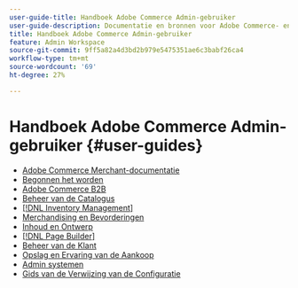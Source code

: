 ```yaml
---
user-guide-title: Handboek Adobe Commerce Admin-gebruiker
user-guide-description: Documentatie en bronnen voor Adobe Commerce- en Magento Open Source-handelaren die in de Admin werken.
title: Handboek Adobe Commerce Admin-gebruiker
feature: Admin Workspace
source-git-commit: 9ff5a82a4d3bd2b979e5475351ae6c3babf26ca4
workflow-type: tm+mt
source-wordcount: '69'
ht-degree: 27%

---
```


# Handboek Adobe Commerce Admin-gebruiker {#user-guides}

- [Adobe Commerce Merchant-documentatie](home.md)
- [ Begonnen het worden ](https://experienceleague.adobe.com/docs/commerce-admin/start/guide-overview.html)
- [ Adobe Commerce B2B ](https://experienceleague.adobe.com/docs/commerce-admin/b2b/guide-overview.html)
- [ Beheer van de Catalogus ](https://experienceleague.adobe.com/docs/commerce-admin/catalog/guide-overview.html)
- [[!DNL Inventory Management]](https://experienceleague.adobe.com/docs/commerce-admin/inventory/guide-overview.html)
- [ Merchandising en Bevorderingen ](https://experienceleague.adobe.com/docs/commerce-admin/marketing/guide-overview.html)
- [ Inhoud en Ontwerp ](https://experienceleague.adobe.com/docs/commerce-admin/content-design/guide-overview.html)
- [[!DNL Page Builder]](https://experienceleague.adobe.com/docs/commerce-admin/page-builder/guide-overview.html)
- [ Beheer van de Klant ](https://experienceleague.adobe.com/docs/commerce-admin/customers/guide-overview.html)
- [ Opslag en Ervaring van de Aankoop ](https://experienceleague.adobe.com/docs/commerce-admin/stores-sales/guide-overview.html)
- [ Admin systemen ](https://experienceleague.adobe.com/docs/commerce-admin/systems/guide-overview.html)
- [ Gids van de Verwijzing van de Configuratie ](https://experienceleague.adobe.com/docs/commerce-admin/config/guide-overview.html)
